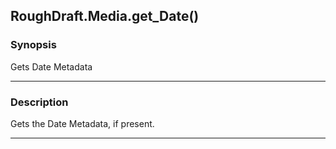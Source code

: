 RoughDraft.Media.get_Date()
---------------------------

### Synopsis
Gets Date Metadata

---

### Description

Gets the Date Metadata, if present.

---
